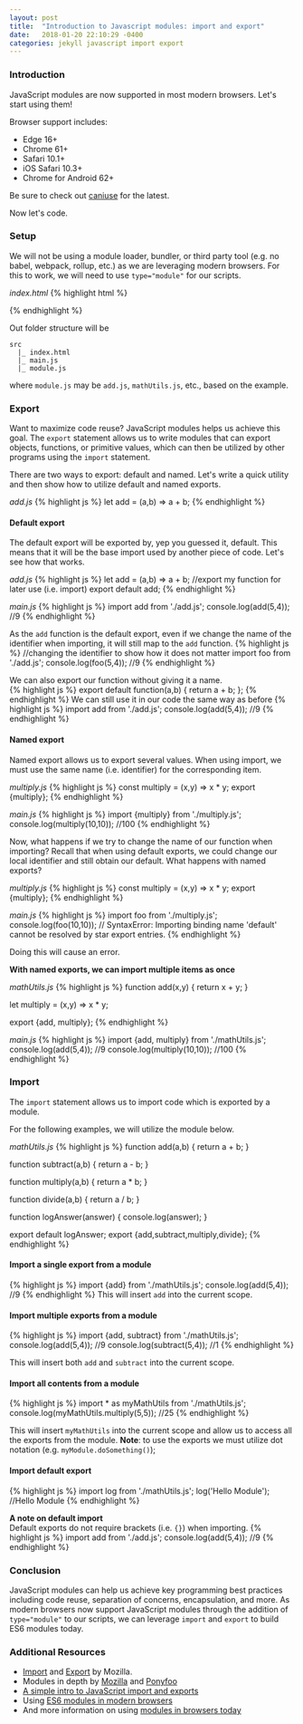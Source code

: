 ```yaml
---
layout: post
title:  "Introduction to Javascript modules: import and export"
date:   2018-01-20 22:10:29 -0400
categories: jekyll javascript import export
---
```


### Introduction
JavaScript modules are now supported in most modern browsers. Let's start using them!

Browser support includes:
- Edge 16+
- Chrome 61+
- Safari 10.1+
- iOS Safari 10.3+
- Chrome for Android 62+

Be sure to check out [caniuse](https://caniuse.com/#search=export) for the latest.

Now let's code.

### Setup
We will not be using a module loader, bundler, or third party tool (e.g. no babel, webpack, rollup, etc.) as we are leveraging modern browsers. For this to work, we will need to use `type="module"` for our scripts.

_index.html_
{% highlight html %}
<!doctype html>
<html>
<head>
  <meta charset="UTF-8">
  <title>ES6 module demo</title>
</head>
<body>
<script type="module" src="main.js"></script>
</body>
</html>
{% endhighlight %}

Out folder structure will be
```
src
  |_ index.html
  |_ main.js
  |_ module.js
```
where `module.js` may be `add.js`, `mathUtils.js`, etc., based on the example.

### Export
Want to maximize code reuse? JavaScript modules helps us achieve this goal.  The `export` statement allows us to write modules that can export objects, functions, or primitive values, which can then be utilized by other programs using the `import` statement.

There are two ways to export: default and named. Let's write a quick utility and then show how to utilize default and named exports.

_add.js_
{% highlight js %}
let add = (a,b) => a + b;
{% endhighlight %}

#### **Default export**
The default export will be exported by, yep you guessed it, default.  This means that it will be the base import used by another piece of code.  Let's see how that works.

_add.js_
{% highlight js %}
let add = (a,b) => a + b;
//export my function for later use (i.e. import)
export default add;
{% endhighlight %}

_main.js_
{% highlight js %}
import add from './add.js';
console.log(add(5,4));  //9
{% endhighlight %}

As the ```add``` function is the default export, even if we change the name of the identifier when importing, it will still map to the ```add``` function.
{% highlight js %}
//changing the identifier to show how it does not matter
import foo from './add.js';
console.log(foo(5,4));  //9
{% endhighlight %}

We can also export our function without giving it a name.  
{% highlight js %}
export default function(a,b) {
  return a + b;
};
{% endhighlight %}
We can still use it in our code the same way as before
{% highlight js %}
import add from './add.js';
console.log(add(5,4));  //9
{% endhighlight %}

#### **Named export**
Named export allows us to export several values. When using import, we must use the same name (i.e. identifier) for the corresponding item.  

_multiply.js_
{% highlight js %}
const multiply = (x,y) => x * y;
export {multiply};
{% endhighlight %}

_main.js_
{% highlight js %}
import {multiply} from './multiply.js';
console.log(multiply(10,10));  //100
{% endhighlight %}

Now, what happens if we try to change the name of our function when importing? Recall that when using default exports, we could change our local identifier and still obtain our default. What happens with named exports?  

_multiply.js_
{% highlight js %}
const multiply = (x,y) => x * y;
export {multiply};
{% endhighlight %}

_main.js_
{% highlight js %}
import foo from './multiply.js';
console.log(foo(10,10));  // SyntaxError: Importing binding name 'default' cannot be resolved by star export entries.
{% endhighlight %}

Doing this will cause an error.

**With named exports, we can import multiple items as once**  

_mathUtils.js_
{% highlight js %}
function add(x,y) {
  return x + y;
}

let multiply = (x,y) => x * y;

export {add, multiply};
{% endhighlight %}

_main.js_
{% highlight js %}
import {add, multiply} from './mathUtils.js';
console.log(add(5,4));  //9
console.log(multiply(10,10));  //100
{% endhighlight %}

### Import
The `import` statement allows us to import code which is exported by a module.  

For the following examples, we will utilize the module below.   

_mathUtils.js_
{% highlight js %}
function add(a,b) {
  return a + b;
}

function subtract(a,b) {
  return a - b;
}

function multiply(a,b) {
  return a * b;
}

function divide(a,b) {
  return a / b;
}

function logAnswer(answer) {
  console.log(answer);
}

export default logAnswer;
export {add,subtract,multiply,divide};
{% endhighlight %}


#### Import a single export from a module
{% highlight js %}
import {add} from './mathUtils.js';
console.log(add(5,4));  //9
{% endhighlight %}
This will insert `add` into the current scope.

#### Import multiple exports from a module
{% highlight js %}
import {add, subtract} from './mathUtils.js';
console.log(add(5,4));        //9
console.log(subtract(5,4));   //1
{% endhighlight %}

This will insert both `add` and `subtract` into the current scope.

#### Import all contents from a module
{% highlight js %}
import * as myMathUtils from './mathUtils.js';
console.log(myMathUtils.multiply(5,5));  //25
{% endhighlight %}

This will insert `myMathUtils` into the current scope and allow us to access all the exports from the module.  **Note**: to use the exports we must utilize dot notation (e.g. `myModule.doSomething()`);

#### Import default export
{% highlight js %}
import log from './mathUtils.js';
log('Hello Module'); //Hello Module
{% endhighlight %}

**A note on default import**  
Default exports do not require brackets (i.e. `{}`) when importing.
{% highlight js %}
import add from './add.js';
console.log(add(5,4));  //9
{% endhighlight %}

### Conclusion
JavaScript modules can help us achieve key programming best practices including code reuse, separation of concerns, encapsulation, and more. As modern browsers now support JavaScript modules through the addition of ```type="module"``` to our scripts, we can leverage `import` and `export` to build ES6 modules today.

### Additional Resources
- [Import](https://developer.mozilla.org/en-US/docs/Web/JavaScript/Reference/Statements/import) and [Export](https://developer.mozilla.org/en-US/docs/Web/JavaScript/Reference/Statements/export) by Mozilla.
- Modules in depth by [Mozilla](https://hacks.mozilla.org/2015/08/es6-in-depth-modules/) and [Ponyfoo](https://ponyfoo.com/articles/es6-modules-in-depth#export)
- [A simple intro to JavaScript import and exports](https://medium.com/@thejasonfile/a-simple-intro-to-javascript-imports-and-exports-389dd53c3fac)
- Using [ES6 modules in modern browsers](https://www.contentful.com/blog/2017/04/04/es6-modules-support-lands-in-browsers-is-it-time-to-rethink-bundling/)
- And more information on using [modules in browsers today](https://jakearchibald.com/2017/es-modules-in-browsers/)

